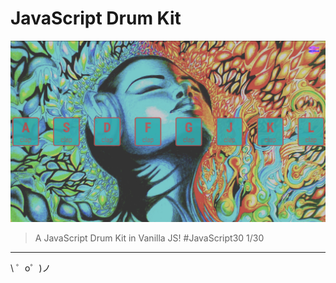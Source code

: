 JavaScript Drum Kit
===================

![A picture of the woman wearing a headphone](./assets/img/page.png)

> A JavaScript Drum Kit in Vanilla JS! #JavaScript30 1/30

-------------------

\ ゜o゜)ノ
